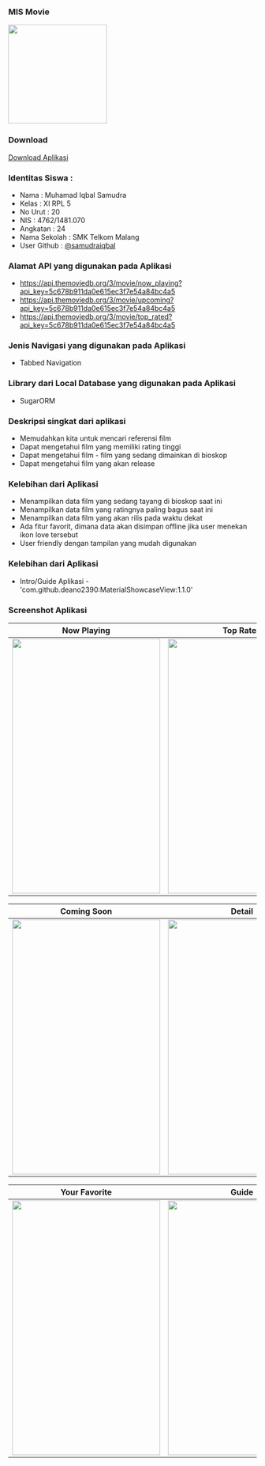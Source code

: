 ### MIS Movie
<img src="https://cloud.githubusercontent.com/assets/21413338/26519554/67ebc78a-42ed-11e7-8f49-05586ba2469d.png" width="200" height="200" />

### Download
[Download Aplikasi](https://drive.google.com/file/d/0B36Y2xO8CvzlYzd0aVJpTDA4cFE/view?usp=sharing)

### Identitas Siswa :
* Nama          : Muhamad Iqbal Samudra
* Kelas         : XI RPL 5
* No Urut       : 20
* NIS           : 4762/1481.070
* Angkatan      : 24
* Nama Sekolah  : SMK Telkom Malang
* User Github : [@samudraiqbal](https://github.com/samudraiqbal)

### Alamat API yang digunakan pada Aplikasi
- https://api.themoviedb.org/3/movie/now_playing?api_key=5c678b911da0e615ec3f7e54a84bc4a5
- https://api.themoviedb.org/3/movie/upcoming?api_key=5c678b911da0e615ec3f7e54a84bc4a5
- https://api.themoviedb.org/3/movie/top_rated?api_key=5c678b911da0e615ec3f7e54a84bc4a5

### Jenis Navigasi yang digunakan pada Aplikasi
- Tabbed Navigation

### Library dari Local Database yang digunakan pada Aplikasi
- SugarORM

### Deskripsi singkat dari aplikasi
- Memudahkan kita untuk mencari referensi film
- Dapat mengetahui film yang memiliki rating tinggi
- Dapat mengetahui film - film yang sedang dimainkan di bioskop
- Dapat mengetahui film yang akan release

### Kelebihan dari Aplikasi
- Menampilkan data film yang sedang tayang di bioskop saat ini
- Menampilkan data film yang ratingnya paling bagus saat ini
- Menampilkan data film yang akan rilis pada waktu dekat
- Ada fitur favorit, dimana data akan disimpan offline jika user menekan ikon love tersebut
- User friendly dengan tampilan yang mudah digunakan

### Kelebihan dari Aplikasi
- Intro/Guide Aplikasi - 'com.github.deano2390:MaterialShowcaseView:1.1.0'

### Screenshot Aplikasi
Now Playing | Top Rated
------------ | -------------
<img src="https://cloud.githubusercontent.com/assets/21413338/26519791/8e74bb5c-42f0-11e7-94ef-a8315b10e929.png" width="300" height="515" />|<img src="https://cloud.githubusercontent.com/assets/21413338/26519789/8e71c0e6-42f0-11e7-88b6-fbeaaf4b46e2.png" width="300" height="515" />

Coming Soon | Detail
------------ | -------------
<img src="https://cloud.githubusercontent.com/assets/21413338/26519790/8e728dbe-42f0-11e7-932d-24bfe176ca4e.png" width="300" height="515" />|<img src="https://cloud.githubusercontent.com/assets/21413338/26519786/8e5f27e2-42f0-11e7-9a5a-e5397b84fb71.png" width="300" height="515" />

Your Favorite | Guide
------------ | -------------
<img src="https://cloud.githubusercontent.com/assets/21413338/26519787/8e5f9e02-42f0-11e7-9458-20914cf0f1fd.png" width="300" height="515" />|<img src="https://cloud.githubusercontent.com/assets/21413338/26519788/8e6fea78-42f0-11e7-88f8-ee763873198b.png" width="300" height="515" />
